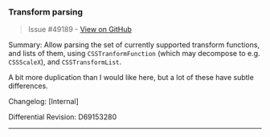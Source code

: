 ### Transform parsing

> Issue #49189 - [View on GitHub](https://github.com/facebook/react-native/pull/49189)

Summary:
Allow parsing the set of currently supported transform functions, and lists of them, using `CSSTranformFunction` (which may decompose to e.g. `CSSScaleX`), and `CSSTransformList`.

A bit more duplication than I would like here, but a lot of these have subtle differences.

Changelog: [Internal]

Differential Revision: D69153280




---

